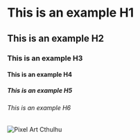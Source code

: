 # This is an example H1
## This is an example H2
### This is an example H3
#### This is an example H4
##### This is an example H5
###### This is an example H6

![Pixel Art Cthulhu](https://live.staticflickr.com/8758/18161295638_6fc93ec641_m.jpg)
